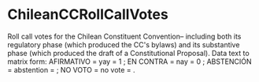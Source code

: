 # ChileanCCRollCallVotes
Roll call votes for the Chilean Constituent Convention– including both its regulatory phase (which produced the CC's bylaws) and its substantive phase (which produced the draft of a Constitutional Proposal).
Data text to matrix form: AFIRMATIVO = yay = 1 ; EN CONTRA = nay = 0 ; ABSTENCIÓN = abstention =    ; NO VOTO = no vote =    .
